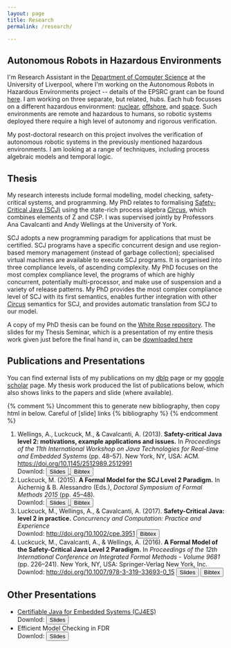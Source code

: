 ```yaml
---
layout: page
title: Research
permalink: /research/

---
```


## Autonomous Robots in Hazardous Environments

I'm Research Assistant in the [Department of Computer Science](https://www.liverpool.ac.uk/computer-science/) at the University of Liverpool, where I'm working on the Autonomous Robots in Hazardous Environments project -- details of the EPSRC grant can be found [here](https://www.epsrc.ac.uk/funding/calls/raihubs/). I am working on three separate, but related, hubs. Each hub focusses on a different hazardous environment: [nuclear](http://rainhub.org.uk/), [offshore](https://orcahub.org/), and [space](http://cgi.csc.liv.ac.uk/~michael/FAIR-SPACE-Hub/).
Such environments are remote and hazardous to humans, so robotic systems deployed there require a high level of autonomy and rigorous verification.

My post-doctoral research on this project involves the verification of autonomous robotic systems in the previously mentioned hazardous environments. I am looking at a range of techniques, including process algebraic models and temporal logic.


## Thesis

My research interests include formal modelling, model checking, safety-critical systems, and programming. My PhD relates to formalising [Safety-Critical Java (SCJ)](https://www.jcp.org/en/jsr/detail?id=302) using the state-rich process algebra [_Circus_](https://www.cs.york.ac.uk/circus/), which combines elements of Z and CSP. I was supervised jointly by Professors Ana Cavalcanti and Andy Wellings at the University of York.

SCJ adopts a new programming paradigm for applications that must be certified. SCJ programs have a specific concurrent design and use region-based memory management (instead of garbage collection); specialised virtual machines are available to execute SCJ programs. It is organised into three compliance levels, of ascending complexity. My PhD focuses on the most complex compliance level, the programs of which are highly concurrent, potentially multi-processor, and make use of suspension and a variety of release patterns. My PhD provides the most complex compliance level of SCJ with its first semantics, enables further integration with other [_Circus_](https://www.cs.york.ac.uk/circus/) semantics for SCJ, and provides automatic translation from SCJ to our model.

A copy of my PhD thesis can be found on the [White Rose repository](http://etheses.whiterose.ac.uk/17743/). The slides for my Thesis Seminar, which is a presentation of my entire thesis work given just before the final hand in, can be <a href="/files/presentations/MLuckcuck_thesisSeminar.pdf" download >downloaded here</a>

## Publications and Presentations

You can find external lists of my publications on my [dblp](http://dblp.uni-trier.de/pers/hd/l/{{site.dblp_username}}) page or my [google scholar](https://scholar.google.co.uk/citations?user={{site.scholar_username}}) page. My thesis work produced the list of publications below, which also shows links to the papers and slide (where available).


{% comment %}
Uncomment this to generate new bibliography, then copy html in below. Careful of [slide] links
{% bibliography %}
{% endcomment %}

<ol class="bibliography"><li>
<span id="Wellings2013">Wellings, A., Luckcuck, M., &amp; Cavalcanti, A. (2013). <b>Safety-critical Java level 2: motivations, example applications and issues.</b> In <i>Proceedings of the 11th International Workshop on Java Technologies for Real-time and Embedded Systems</i> (pp. 48–57). New York, NY, USA: ACM. <a href="https://doi.org/10.1145/2512989.2512991">https://doi.org/10.1145/2512989.2512991</a> <br>
Downlod: <a href="/files/presentations/jtres2013_usesofscjlevel2.pdf" download > <button type="button" > Slides </button> </a> <a href="/files/bib/Wellings2013.bib" download > <button type="button" > Bibtex </button> </a> </span></li>

<li><span id="Luckcuck2015-ua">Luckcuck, M. (2015). <b>A Formal Model for the SCJ Level 2 Paradigm.</b> In Aichernig &amp; B. Alessandro (Eds.), <i>Doctoral Symposium of Formal Methods 2015</i> (pp. 45–48). <br>
Downlod: <a href="/files/presentations/dsfm2015_formalModelForSCJL2.pdf" download > <button type="button" > Slides </button> </a>
<a href="/files/bib/Luckcuck2015.bib" download > <button type="button" > Bibtex </button> </a></span></li>

<li><span id="Luckcuck2016-hp">Luckcuck, M., Wellings, A., &amp; Cavalcanti, A. (2017). <b>Safety-Critical Java: level 2 in practice.</b> <i>Concurrency and Computation: Practice and Experience</i> <br>
Downlod: <a href="https://doi.org/10.1002/cpe.3951">http://doi.org/10.1002/cpe.3951</a> <a href="/files/bib/Luckcuck2016_CPE.bib" download > <button type="button" > Bibtex </button> </a> </span></li>

<li><span id="Luckcuck2016-om">Luckcuck, M., Cavalcanti, A., &amp; Wellings, A. (2016). <b>A Formal Model of the Safety-Critical Java Level 2 Paradigm.</b> In <i>Proceedings of the 12th International Conference on Integrated Formal Methods - Volume 9681</i> (pp. 226–241). New York, NY, USA: Springer-Verlag New York, Inc. <br>
Downlod: <a href="https://doi.org/10.1007/978-3-319-33693-0_15">http://doi.org/10.1007/978-3-319-33693-0_15</a> <a href="/files/presentations/ifm2016_formalModelForTheScjL2Paradigm.pdf" download ><button type="button" > Slides </button></a> <a href="/files/bib/Luckcuck2016_ifm.bib" download > <button type="button" > Bibtex </button> </a></span></li>
</ol>

## Other Presentations

+ [Certifiable Java for Embedded Systems (CJ4ES)](http://cj4es.imm.dtu.dk/) <br>
Downlod: <a href="/files/presentations/CJ4ES_modellingSscjL2InCircus.pdf" download > <button type="button" > Slides </button> </a>
+ Efficient Model Checking in FDR <br>
Downlod: <a href="/files/presentations/efficientModelChecking.pdf" download > <button type="button" > Slides </button> </a>
